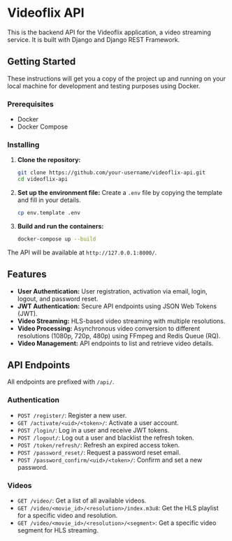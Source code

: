 # Videoflix API

This is the backend API for the Videoflix application, a video streaming service. It is built with Django and Django REST Framework.

## Getting Started

These instructions will get you a copy of the project up and running on your local machine for development and testing purposes using Docker.

### Prerequisites

-   Docker
-   Docker Compose

### Installing

1.  **Clone the repository:**
    ```bash
    git clone https://github.com/your-username/videoflix-api.git
    cd videoflix-api
    ```
2.  **Set up the environment file:**
    Create a `.env` file by copying the template and fill in your details.
    ```bash
    cp env.template .env
    ```
3.  **Build and run the containers:**
    ```bash
    docker-compose up --build
    ```

The API will be available at `http://127.0.0.1:8000/`.

## Features

-   **User Authentication:** User registration, activation via email, login, logout, and password reset.
-   **JWT Authentication:** Secure API endpoints using JSON Web Tokens (JWT).
-   **Video Streaming:** HLS-based video streaming with multiple resolutions.
-   **Video Processing:** Asynchronous video conversion to different resolutions (1080p, 720p, 480p) using FFmpeg and Redis Queue (RQ).
-   **Video Management:** API endpoints to list and retrieve video details.

## API Endpoints

All endpoints are prefixed with `/api/`.

### Authentication

-   `POST /register/`: Register a new user.
-   `GET /activate/<uid>/<token>/`: Activate a user account.
-   `POST /login/`: Log in a user and receive JWT tokens.
-   `POST /logout/`: Log out a user and blacklist the refresh token.
-   `POST /token/refresh/`: Refresh an expired access token.
-   `POST /password_reset/`: Request a password reset email.
-   `POST /password_confirm/<uid>/<token>/`: Confirm and set a new password.

### Videos

-   `GET /video/`: Get a list of all available videos.
-   `GET /video/<movie_id>/<resolution>/index.m3u8`: Get the HLS playlist for a specific video and resolution.
-   `GET /video/<movie_id>/<resolution>/<segment>`: Get a specific video segment for HLS streaming.

